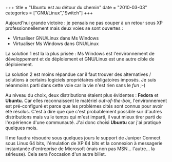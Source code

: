 +++
title = "Ubuntu est au détour du chemin"
date = "2010-03-03"
categories = ["GNU/Linux","Switch"]
+++


Aujourd'hui grande victoire : je pensais ne pas couper à un retour sous XP
professionnellement mais deux voies se sont ouvertes :



-    Virtualiser GNU/Linux dans Ms Windows
-    Virtualiser Ms Windows dans GNU/Linux

La solution 1 est la la plus prisée : Ms Windows est l'environnement de
développement et de déploiement et GNU/Linux est une autre cible de
déploiement.

La solution 2 est moins répandue car il faut trouver des alternatives /
solutions à certains logiciels propriétaires obligatoires imposés. Je suis
néanmoins parti dans cette voie car la vie n'est rien sans le *fun* ;-)

Au niveau du choix, deux distributions étaient plus évidentes : **Fedora** et
**Ubuntu.** Car elles reconnaissent le matériel *out-of-the-box*,
l'environnement est pré-configuré et parce que les problèmes cités sont
connus pour avoir été résolus. C'est à dire que que c'est probablement
possible sur d'autres distributions mais vu le temps qui m'est imparti, il vaut
mieux tirer parti de l'expérience d'une communauté. J'ai donc choisi
**Ubuntu** car j'ai pratiqué quelques mois.


Il me faudra résoudre sous quelques jours le support de Juniper Connect sous
Linux 64 bits, l'émulation de XP 64 bits et la connexion à messagerie
instantanée d'entreprise de Microsoft (mais non pas MSN... l'autre... la
sérieuse). Cela sera l'occasion d'un autre billet.